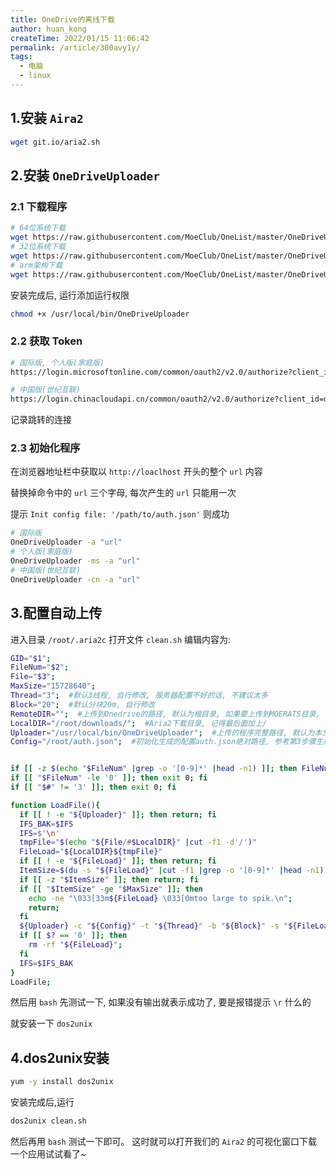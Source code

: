 ```yaml
---
title: OneDrive的离线下载
author: huan_kong
createTime: 2022/01/15 11:06:42
permalink: /article/300avy1y/
tags: 
  - 电脑
  - linux
---
```


## 1.安装 `Aira2`

~~~ sh
wget git.io/aria2.sh
~~~

## 2.安装 `OneDriveUploader`

### 2.1 下载程序

```sh
# 64位系统下载
wget https://raw.githubusercontent.com/MoeClub/OneList/master/OneDriveUploader/amd64/linux/OneDriveUploader -P /usr/local/bin/
# 32位系统下载
wget https://raw.githubusercontent.com/MoeClub/OneList/master/OneDriveUploader/i386/linux/ OneDriveUploader -P /usr/local/bin/
# arm架构下载
wget https://raw.githubusercontent.com/MoeClub/OneList/master/OneDriveUploader/arm/linux/OneDriveUploader -P /usr/local/bin/
```

安装完成后, 运行添加运行权限

```sh
chmod +x /usr/local/bin/OneDriveUploader
```

### 2.2 获取 Token

```sh
# 国际版, 个人版(家庭版)
https://login.microsoftonline.com/common/oauth2/v2.0/authorize?client_id=78d4dc35-7e46-42c6-9023-2d39314433a5&amp;response_type=code&amp;redirect_uri=http://localhost/onedrive-login&amp;response_mode=query&amp;scope=offline_access%20User.Read%20Files.ReadWrite.All

# 中国版(世纪互联)
https://login.chinacloudapi.cn/common/oauth2/v2.0/authorize?client_id=dfe36e60-6133-48cf-869f-4d15b8354769&amp;response_type=code&amp;redirect_uri=http://localhost/onedrive-login&amp;response_mode=query&amp;scope=offline_access%20User.Read%20Files.ReadWrite.All
```

记录跳转的连接

### 2.3 初始化程序

在浏览器地址栏中获取以 `http://loaclhost` 开头的整个 `url` 内容

替换掉命令中的 `url` 三个字母, 每次产生的 `url` 只能用一次

提示 `Init config file: '/path/to/auth.json'` 则成功

```sh
# 国际版
OneDriveUploader -a "url"
# 个人版(家庭版)
OneDriveUploader -ms -a "url"
# 中国版(世纪互联)
OneDriveUploader -cn -a "url"
```

## 3.配置自动上传

进入目录 `/root/.aria2c` 打开文件 `clean.sh` 编辑内容为:

```sh
GID="$1";
FileNum="$2";
File="$3";
MaxSize="15728640";
Thread="3";  #默认3线程, 自行修改, 服务器配置不好的话, 不建议太多
Block="20";  #默认分块20m, 自行修改
RemoteDIR="";  #上传到Onedrive的路径, 默认为根目录, 如果要上传到MOERATS目录, ""里面请填成MOERATS
LocalDIR="/root/downloads/";  #Aria2下载目录, 记得最后面加上/
Uploader="/usr/local/bin/OneDriveUploader";  #上传的程序完整路径, 默认为本文安装的目录
Config="/root/auth.json";  #初始化生成的配置auth.json绝对路径, 参考第3步骤生成的路径


if [[ -z $(echo "$FileNum" |grep -o '[0-9]*' |head -n1) ]]; then FileNum='0'; fi
if [[ "$FileNum" -le '0' ]]; then exit 0; fi
if [[ "$#" != '3' ]]; then exit 0; fi

function LoadFile(){
  if [[ ! -e "${Uploader}" ]]; then return; fi
  IFS_BAK=$IFS
  IFS=$'\n'
  tmpFile="$(echo "${File/#$LocalDIR}" |cut -f1 -d'/')"
  FileLoad="${LocalDIR}${tmpFile}"
  if [[ ! -e "${FileLoad}" ]]; then return; fi
  ItemSize=$(du -s "${FileLoad}" |cut -f1 |grep -o '[0-9]*' |head -n1)
  if [[ -z "$ItemSize" ]]; then return; fi
  if [[ "$ItemSize" -ge "$MaxSize" ]]; then
    echo -ne "\033[33m${FileLoad} \033[0mtoo large to spik.\n";
    return;
  fi
  ${Uploader} -c "${Config}" -t "${Thread}" -b "${Block}" -s "${FileLoad}" -r "${RemoteDIR}"
  if [[ $? == '0' ]]; then
    rm -rf "${FileLoad}";
  fi
  IFS=$IFS_BAK
}
LoadFile;
```

然后用 `bash` 先测试一下, 如果没有输出就表示成功了, 要是报错提示 `\r` 什么的

就安装一下 `dos2unix`  

## 4.dos2unix安装

```sh
yum -y install dos2unix
```

安装完成后,运行

```sh
dos2unix clean.sh
```

然后再用 `bash` 测试一下即可。
这时就可以打开我们的 `Aira2` 的可视化窗口下载一个应用试试看了~
